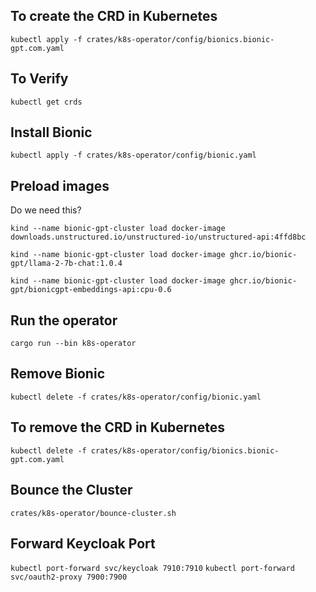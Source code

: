 ## To create the CRD in Kubernetes

`kubectl apply -f crates/k8s-operator/config/bionics.bionic-gpt.com.yaml`

## To Verify

`kubectl get crds`

## Install Bionic

`kubectl apply -f crates/k8s-operator/config/bionic.yaml`

## Preload images

Do we need this?

`kind --name bionic-gpt-cluster load docker-image downloads.unstructured.io/unstructured-io/unstructured-api:4ffd8bc`

`kind --name bionic-gpt-cluster load docker-image ghcr.io/bionic-gpt/llama-2-7b-chat:1.0.4`

`kind --name bionic-gpt-cluster load docker-image ghcr.io/bionic-gpt/bionicgpt-embeddings-api:cpu-0.6`

## Run the operator

`cargo run --bin k8s-operator`

## Remove Bionic

`kubectl delete -f crates/k8s-operator/config/bionic.yaml`

## To remove the CRD in Kubernetes

`kubectl delete -f crates/k8s-operator/config/bionics.bionic-gpt.com.yaml`

## Bounce the Cluster

`crates/k8s-operator/bounce-cluster.sh`

## Forward Keycloak Port

`kubectl port-forward svc/keycloak 7910:7910`
`kubectl port-forward svc/oauth2-proxy 7900:7900`